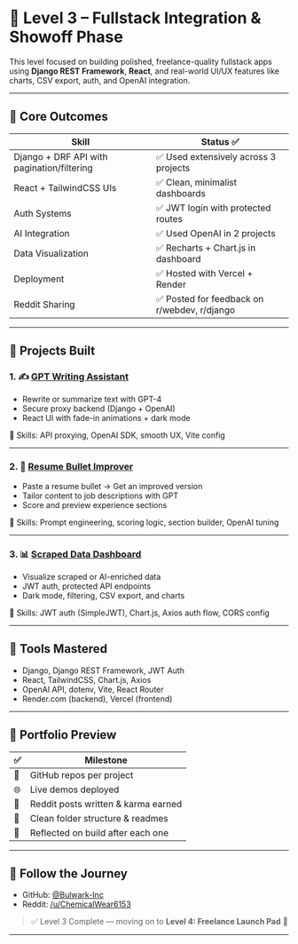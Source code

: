 # 🔵 Level 3 – Fullstack Integration & Showoff Phase

This level focused on building polished, freelance-quality fullstack apps using **Django REST Framework**, **React**, and real-world UI/UX features like charts, CSV export, auth, and OpenAI integration.

---

## 🎯 Core Outcomes

| Skill                                   | Status ✅ |
|----------------------------------------|----------|
| Django + DRF API with pagination/filtering | ✅ Used extensively across 3 projects |
| React + TailwindCSS UIs               | ✅ Clean, minimalist dashboards |
| Auth Systems                           | ✅ JWT login with protected routes |
| AI Integration                         | ✅ Used OpenAI in 2 projects |
| Data Visualization                     | ✅ Recharts + Chart.js in dashboard |
| Deployment                             | ✅ Hosted with Vercel + Render |
| Reddit Sharing                         | ✅ Posted for feedback on r/webdev, r/django |

---

## 🧱 Projects Built

### 1. ✍️ [GPT Writing Assistant](./gpt-writing-assistant)
- Rewrite or summarize text with GPT-4
- Secure proxy backend (Django + OpenAI)
- React UI with fade-in animations + dark mode

🧪 Skills: API proxying, OpenAI SDK, smooth UX, Vite config

---

### 2. 🧠 [Resume Bullet Improver](./resume-improver)
- Paste a resume bullet → Get an improved version
- Tailor content to job descriptions with GPT
- Score and preview experience sections

🧪 Skills: Prompt engineering, scoring logic, section builder, OpenAI tuning

---

### 3. 📊 [Scraped Data Dashboard](./dashboard-app)
- Visualize scraped or AI-enriched data
- JWT auth, protected API endpoints
- Dark mode, filtering, CSV export, and charts

🧪 Skills: JWT auth (SimpleJWT), Chart.js, Axios auth flow, CORS config

---

## 🧰 Tools Mastered

- Django, Django REST Framework, JWT Auth
- React, TailwindCSS, Chart.js, Axios
- OpenAI API, dotenv, Vite, React Router
- Render.com (backend), Vercel (frontend)

---

## 📸 Portfolio Preview

| ✅ | Milestone                        |
|----|----------------------------------|
| 🔗 | GitHub repos per project         |
| 🌐 | Live demos deployed              |
| 💬 | Reddit posts written & karma earned |
| 🧼 | Clean folder structure & readmes |
| 🧠 | Reflected on build after each one |

---

## 📢 Follow the Journey

- GitHub: [@Bulwark-Inc](https://github.com/Bulwark-Inc/Learning-Lab/tree/main/level_three)
- Reddit: [/u/ChemicalWear6153](https://reddit.com/u/ChemicalWear6153)

> ✅ Level 3 Complete — moving on to **Level 4: Freelance Launch Pad** 🚀

---